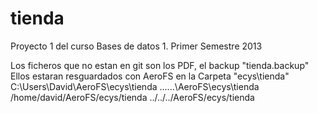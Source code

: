 tienda
======

Proyecto 1 del curso Bases de datos 1. Primer Semestre 2013

Los ficheros que no estan en git son los PDF, el backup "tienda.backup"
Ellos estaran resguardados con AeroFS en la Carpeta "ecys\tienda\"
C:\Users\David\AeroFS\ecys\tienda
..\..\..\AeroFS\ecys\tienda
/home/david/AeroFS/ecys/tienda
../../../AeroFS/ecys/tienda

